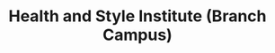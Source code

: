 ---
title: "Health and Style Institute (Branch Campus)"
url: /kennesaw/health-and-style-institute-branch-campus/
shop: hairdresser
---